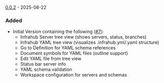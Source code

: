 [0.0.2](https://github.com/opsmill/infrahub/tree/v0.0.2) - 2025-08-22

### Added

- Initial Version containing the following ([#7](https://github.com/opsmill/infrahub-vscode/issues/7)):
  - Infrahub Server tree view (shows servers, status, branches)
  - Infrahub YAML tree view (visualizes .infrahub.yml/.yaml structure)
  - Go to Definition for YAML schema references
  - Document symbols for YAML files (outline support)
  - Edit YAML file from tree view
  - Status bar server info
  - YAML schema validation
  - Workspace configuration for servers and schemas
